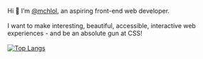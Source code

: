 Hi 👋 I’m [@mchlol](https://twitter.com/mchlol), an aspiring front-end web developer.
<br>
<br>
I want to make interesting, beautiful, accessible, interactive web experiences - and be an absolute gun at CSS!
<br>
<br>
[![Top Langs](https://github-readme-stats.vercel.app/api/top-langs/?username=mchlol)](https://github.com/anuraghazra/github-readme-stats)
